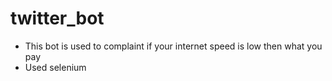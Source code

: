# twitter_bot

- This bot is used to complaint if your internet speed is low then what you pay 
- Used selenium 
